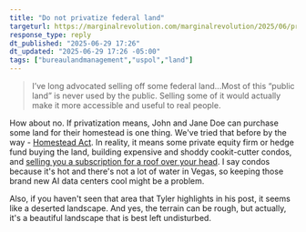 ```yaml
---
title: "Do not privatize federal land"
targeturl: https://marginalrevolution.com/marginalrevolution/2025/06/privatize-federal-land.html 
response_type: reply
dt_published: "2025-06-29 17:26"
dt_updated: "2025-06-29 17:26 -05:00"
tags: ["bureaulandmanagement","uspol","land"]
---
```


> I’ve long advocated selling off some federal land...Most of this “public land” is never used by the public. Selling some of it would actually make it more accessible and useful to real people.

How about no. If privatization means, John and Jane Doe can purchase some land for their homestead is one thing. We've tried that before by the way - [Homestead Act](https://en.wikipedia.org/wiki/Homestead_Acts). In reality, it means some private equity firm or hedge fund buying the land, building expensive and shoddy cookit-cutter condos, and [selling you a subscription for a roof over your head](https://www.nar.realtor/magazine/real-estate-news/commercial/build-to-rent-homes). I say condos because it's hot and there's not a lot of water in Vegas, so keeping those brand new AI data centers cool might be a problem.

Also, if you haven't seen that area that Tyler highlights in his post, it seems like a deserted landscape. And yes, the terrain can be rough, but actually, it's a beautiful landscape that is best left undisturbed. 